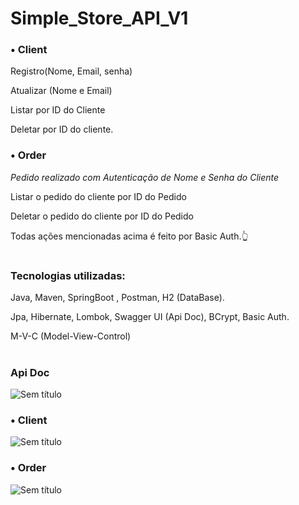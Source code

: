 # Simple_Store_API_V1

### • Client 

 Registro(Nome, Email, senha)
 
 Atualizar (Nome e Email)

 Listar por ID do Cliente
 
 Deletar por ID do cliente.


### • Order 
_Pedido realizado com Autenticação de Nome e Senha do Cliente_

Listar o pedido do cliente por ID do Pedido

Deletar o pedido do cliente por ID do Pedido

Todas ações mencionadas acima é feito por Basic Auth.👆

#
### Tecnologias utilizadas: 
Java, Maven, SpringBoot , Postman, H2 (DataBase).

Jpa, Hibernate, Lombok, Swagger UI (Api Doc), BCrypt, Basic Auth.

 M-V-C (Model-View-Control)
#
### Api Doc

![Sem título](https://github.com/hanspeterdietiker/simple_Store_API/assets/126719678/4093783d-3228-4eeb-af95-d31c75594087)

### • Client

![Sem título](https://github.com/hanspeterdietiker/simple_Store_API/assets/126719678/a92bf7c0-e8f9-4c4a-96d1-68aba7bbcbda)

### • Order

![Sem título](https://github.com/hanspeterdietiker/simple_Store_API/assets/126719678/86d04555-2d35-496d-b27c-1e79428acf22)

#
